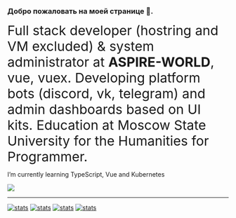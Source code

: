 ### Добро пожаловать на моей странице 👋.

<span style="font-size: 30px">Full stack developer (hostring and VM excluded) & system administrator at <b>ASPIRE-WORLD</b>, vue, vuex. Developing platform bots (discord, vk, telegram) and admin dashboards based on UI kits. Education at Moscow State University for the Humanities for Programmer.</span>

I’m currently learning TypeScript, Vue and Kubernetes

<a href="https://discord.gg/PfczF2e"><img src="https://invidget.switchblade.xyz/PfczF2e?theme=light" /></a>

-----------

[![stats](https://github-readme-stats.vercel.app/api?username=SaphirePI&show_icons=true&theme=synthwave&title_color=Что&count_private=true)](https://aspire.su)
[![stats](https://github-readme-stats.vercel.app/api/top-langs/?username=SaphirePI&layout=compact&theme=shades-of-purple&count_private=true)](https://aspire.su)
[![stats](https://github-readme-stats.vercel.app/api/pin?username=SaphirePI&repo=aspire-bot&theme=shades-of-purple)](https://github.com/Nefelit/illyasviel-complete)
[![stats](https://github-readme-stats.vercel.app/api/pin?username=Nefelit&repo=illyasviel-complete&theme=shades-of-purple&e=1)](https://github.com/Nefelit/illyasviel-complete)
